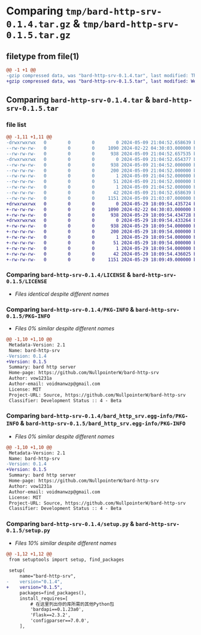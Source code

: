 # Comparing `tmp/bard-http-srv-0.1.4.tar.gz` & `tmp/bard-http-srv-0.1.5.tar.gz`

## filetype from file(1)

```diff
@@ -1 +1 @@
-gzip compressed data, was "bard-http-srv-0.1.4.tar", last modified: Thu May  9 21:04:52 2024, max compression
+gzip compressed data, was "bard-http-srv-0.1.5.tar", last modified: Wed May 29 18:09:54 2024, max compression
```

## Comparing `bard-http-srv-0.1.4.tar` & `bard-http-srv-0.1.5.tar`

### file list

```diff
@@ -1,11 +1,11 @@
-drwxrwxrwx   0        0        0        0 2024-05-09 21:04:52.658639 bard-http-srv-0.1.4/
--rw-rw-rw-   0        0        0     1090 2024-02-22 04:30:03.000000 bard-http-srv-0.1.4/LICENSE
--rw-rw-rw-   0        0        0      938 2024-05-09 21:04:52.657535 bard-http-srv-0.1.4/PKG-INFO
-drwxrwxrwx   0        0        0        0 2024-05-09 21:04:52.654377 bard-http-srv-0.1.4/bard_http_srv.egg-info/
--rw-rw-rw-   0        0        0      938 2024-05-09 21:04:52.000000 bard-http-srv-0.1.4/bard_http_srv.egg-info/PKG-INFO
--rw-rw-rw-   0        0        0      200 2024-05-09 21:04:52.000000 bard-http-srv-0.1.4/bard_http_srv.egg-info/SOURCES.txt
--rw-rw-rw-   0        0        0        1 2024-05-09 21:04:52.000000 bard-http-srv-0.1.4/bard_http_srv.egg-info/dependency_links.txt
--rw-rw-rw-   0        0        0       51 2024-05-09 21:04:52.000000 bard-http-srv-0.1.4/bard_http_srv.egg-info/requires.txt
--rw-rw-rw-   0        0        0        1 2024-05-09 21:04:52.000000 bard-http-srv-0.1.4/bard_http_srv.egg-info/top_level.txt
--rw-rw-rw-   0        0        0       42 2024-05-09 21:04:52.658639 bard-http-srv-0.1.4/setup.cfg
--rw-rw-rw-   0        0        0     1151 2024-05-09 21:03:07.000000 bard-http-srv-0.1.4/setup.py
+drwxrwxrwx   0        0        0        0 2024-05-29 18:09:54.435724 bard-http-srv-0.1.5/
+-rw-rw-rw-   0        0        0     1090 2024-02-22 04:30:03.000000 bard-http-srv-0.1.5/LICENSE
+-rw-rw-rw-   0        0        0      938 2024-05-29 18:09:54.434728 bard-http-srv-0.1.5/PKG-INFO
+drwxrwxrwx   0        0        0        0 2024-05-29 18:09:54.433264 bard-http-srv-0.1.5/bard_http_srv.egg-info/
+-rw-rw-rw-   0        0        0      938 2024-05-29 18:09:54.000000 bard-http-srv-0.1.5/bard_http_srv.egg-info/PKG-INFO
+-rw-rw-rw-   0        0        0      200 2024-05-29 18:09:54.000000 bard-http-srv-0.1.5/bard_http_srv.egg-info/SOURCES.txt
+-rw-rw-rw-   0        0        0        1 2024-05-29 18:09:54.000000 bard-http-srv-0.1.5/bard_http_srv.egg-info/dependency_links.txt
+-rw-rw-rw-   0        0        0       51 2024-05-29 18:09:54.000000 bard-http-srv-0.1.5/bard_http_srv.egg-info/requires.txt
+-rw-rw-rw-   0        0        0        1 2024-05-29 18:09:54.000000 bard-http-srv-0.1.5/bard_http_srv.egg-info/top_level.txt
+-rw-rw-rw-   0        0        0       42 2024-05-29 18:09:54.436025 bard-http-srv-0.1.5/setup.cfg
+-rw-rw-rw-   0        0        0     1151 2024-05-29 18:09:49.000000 bard-http-srv-0.1.5/setup.py
```

### Comparing `bard-http-srv-0.1.4/LICENSE` & `bard-http-srv-0.1.5/LICENSE`

 * *Files identical despite different names*

### Comparing `bard-http-srv-0.1.4/PKG-INFO` & `bard-http-srv-0.1.5/PKG-INFO`

 * *Files 0% similar despite different names*

```diff
@@ -1,10 +1,10 @@
 Metadata-Version: 2.1
 Name: bard-http-srv
-Version: 0.1.4
+Version: 0.1.5
 Summary: bard http server
 Home-page: https://github.com/NullpointerW/bard-http-srv
 Author: vow1231a
 Author-email: voidmanwzp@gmail.com
 License: MIT
 Project-URL: Source, https://github.com/NullpointerW/bard-http-srv
 Classifier: Development Status :: 4 - Beta
```

### Comparing `bard-http-srv-0.1.4/bard_http_srv.egg-info/PKG-INFO` & `bard-http-srv-0.1.5/bard_http_srv.egg-info/PKG-INFO`

 * *Files 0% similar despite different names*

```diff
@@ -1,10 +1,10 @@
 Metadata-Version: 2.1
 Name: bard-http-srv
-Version: 0.1.4
+Version: 0.1.5
 Summary: bard http server
 Home-page: https://github.com/NullpointerW/bard-http-srv
 Author: vow1231a
 Author-email: voidmanwzp@gmail.com
 License: MIT
 Project-URL: Source, https://github.com/NullpointerW/bard-http-srv
 Classifier: Development Status :: 4 - Beta
```

### Comparing `bard-http-srv-0.1.4/setup.py` & `bard-http-srv-0.1.5/setup.py`

 * *Files 10% similar despite different names*

```diff
@@ -1,12 +1,12 @@
 from setuptools import setup, find_packages
 
 setup(
     name="bard-http-srv",
-    version="0.1.4",
+    version="0.1.5",
     packages=find_packages(),
     install_requires=[
         # 在这里列出你的库所需的其他Python包
         'bardapi==0.1.23a0',
         'Flask==2.3.2',
         'configparser==7.0.0',
     ],
```

